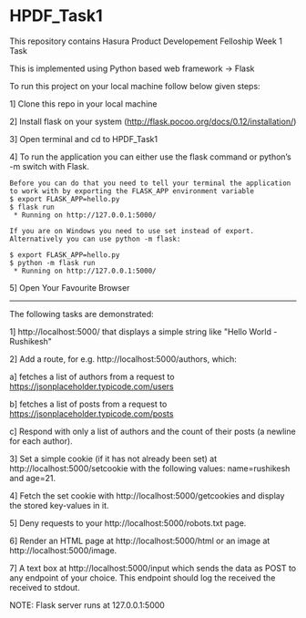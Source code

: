 # HPDF_Task1
This repository contains Hasura Product Developement Felloship Week 1 Task

This is implemented using Python based web framework -> Flask

To run this project on your local machine follow below given steps:

1] Clone this repo in your local machine

2] Install flask on your system (http://flask.pocoo.org/docs/0.12/installation/)

3] Open terminal and cd to HPDF_Task1

4] To run the application you can either use the flask command or python’s -m switch with Flask.

    
    Before you can do that you need to tell your terminal the application to work with by exporting the FLASK_APP environment variable               
    $ export FLASK_APP=hello.py
    $ flask run
     * Running on http://127.0.0.1:5000/

    If you are on Windows you need to use set instead of export.
    Alternatively you can use python -m flask:

    $ export FLASK_APP=hello.py
    $ python -m flask run
     * Running on http://127.0.0.1:5000/
     
5] Open Your Favourite Browser 

-------------------------------------------------------------------------------------------------------------------------------

The following tasks are demonstrated:

1] http://localhost:5000/ that displays a simple string like "Hello World - Rushikesh"

2] Add a route, for e.g. http://localhost:5000/authors, which:

a] fetches a list of authors from a request to https://jsonplaceholder.typicode.com/users

b] fetches a list of posts from a request to https://jsonplaceholder.typicode.com/posts

c] Respond with only a list of authors and the count of their posts (a newline for each author).

3] Set a simple cookie (if it has not already been set) at http://localhost:5000/setcookie with the following values: 
name=rushikesh and age=21.

4] Fetch the set cookie with http://localhost:5000/getcookies and display the stored key-values in it.

5] Deny requests to your http://localhost:5000/robots.txt page. 

6] Render an HTML page at http://localhost:5000/html or an image at http://localhost:5000/image.

7] A text box at http://localhost:5000/input which sends the data as POST to any endpoint of your choice. This endpoint should log the received the received to stdout.
    
NOTE: Flask server runs at 127.0.0.1:5000
